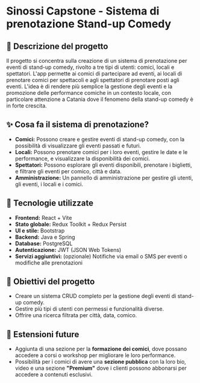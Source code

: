 # Sinossi Capstone - Sistema di prenotazione Stand-up Comedy

## 🎯 Descrizione del progetto
Il progetto si concentra sulla creazione di un sistema di prenotazione per eventi di stand-up comedy, rivolto a tre tipi di utenti: comici, locali e spettatori. L'app permette ai comici di partecipare ad eventi, ai locali di prenotare comici per spettacoli e agli spettatori di prenotare posti agli eventi. L'idea è di rendere più semplice la gestione degli eventi e la promozione delle performance comiche in un contesto locale, con particolare attenzione a Catania dove il fenomeno della stand-up comedy è in forte crescita.

## ✨ Cosa fa il sistema di prenotazione?
- **Comici:** Possono creare e gestire eventi di stand-up comedy, con la possibilità di visualizzare gli eventi passati e futuri.
- **Locali:** Possono prenotare comici per i loro eventi, gestire le date e le performance, e visualizzare la disponibilità dei comici.
- **Spettatori:** Possono esplorare gli eventi disponibili, prenotare i biglietti, e filtrare gli eventi per comico, città e data.
- **Amministrazione:** Un pannello di amministrazione per gestire gli utenti, gli eventi, i locali e i comici.

## 🧰 Tecnologie utilizzate
- **Frontend:** React + Vite
- **Stato globale:** Redux Toolkit + Redux Persist
- **UI e stile:** Bootstrap
- **Backend:** Java e Spring
- **Database:** PostgreSQL
- **Autenticazione:** JWT (JSON Web Tokens)
- **Servizi aggiuntivi:** (opzionale) Notifiche via email o SMS per eventi o modifiche alle prenotazioni

## 🎯 Obiettivi del progetto
- Creare un sistema CRUD completo per la gestione degli eventi di stand-up comedy.
- Gestire più tipi di utenti con permessi e funzionalità diverse.
- Offrire una ricerca filtrata per città, data, comico.

## 🔮 Estensioni future
- Aggiunta di una sezione per la **formazione dei comici**, dove possano accedere a corsi o workshop per migliorare le loro performance.
- Possibilità per i comici di avere una **sezione pubblica** con la loro bio, video e una sezione **"Premium"** dove i clienti possono abbonarsi per accedere a contenuti esclusivi.
